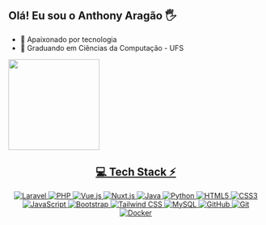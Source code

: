 ## Olá! Eu sou o Anthony Aragão 🖐️

- 🔭 Apaixonado por tecnologia
- 🌱 Graduando em Ciências da Computação - UFS

<div>
  <a href="https://github.com/AnthonyAragao">
  <img height="180em" src="https://github-readme-stats.vercel.app/api/top-langs/?username=AnthonyAragao&layout=compact&langs_count=16&theme=dracula"/>
</div>
<!-- Tech Stack -->
<div align="center">
  
## 💻 Tech Stack ⚡
![Laravel](https://img.shields.io/badge/laravel-%23FF2D20.svg?style=for-the-badge&logo=laravel&logoColor=white) ![PHP](https://img.shields.io/badge/php-%23777BB4.svg?style=for-the-badge&logo=php&logoColor=white) ![Vue.js](https://img.shields.io/badge/vue.js-%2335495E.svg?style=for-the-badge&logo=vue.js&logoColor=%234FC08D) ![Nuxt.js](https://img.shields.io/badge/nuxt.js-%2300C58E.svg?style=for-the-badge&logo=nuxt.js&logoColor=white) ![Java](https://img.shields.io/badge/java-%23ED8B00.svg?style=for-the-badge&logo=openjdk&logoColor=white) ![Python](https://img.shields.io/badge/python-%233776AB.svg?style=for-the-badge&logo=python&logoColor=%23FFD43B) ![HTML5](https://img.shields.io/badge/html5-%23E34F26.svg?style=for-the-badge&logo=html5&logoColor=white) ![CSS3](https://img.shields.io/badge/css3-%231572B6.svg?style=for-the-badge&logo=css3&logoColor=white) ![JavaScript](https://img.shields.io/badge/javascript-%23F7DF1E.svg?style=for-the-badge&logo=javascript&logoColor=black) ![Bootstrap](https://img.shields.io/badge/bootstrap-%23563D7C.svg?style=for-the-badge&logo=bootstrap&logoColor=white) ![Tailwind CSS](https://img.shields.io/badge/tailwindcss-%2306B6D4.svg?style=for-the-badge&logo=tailwindcss&logoColor=white) ![MySQL](https://img.shields.io/badge/mysql-%234479A1.svg?style=for-the-badge&logo=mysql&logoColor=white) ![GitHub](https://img.shields.io/badge/github-%23121011.svg?style=for-the-badge&logo=github&logoColor=white) ![Git](https://img.shields.io/badge/git-%23F05033.svg?style=for-the-badge&logo=git&logoColor=white) ![Docker](https://img.shields.io/badge/docker-%232496ED.svg?style=for-the-badge&logo=docker&logoColor=white)
</div>
